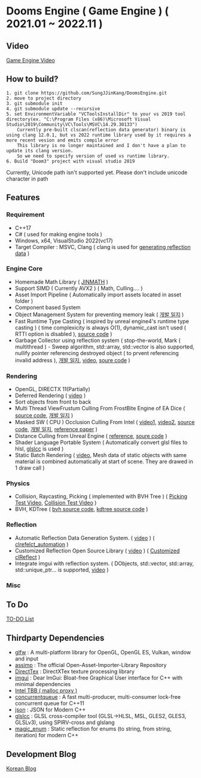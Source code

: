 # Dooms Engine ( Game Engine ) ( 2021.01 ~ 2022.11 )
  
## Video

[Game Engine Video](https://youtube.com/playlist?list=PLUg9a0kyCgTR3OhYZYSMauDmjv6D96pVz)              

## How to build?

```
1. git clone https://github.com/SungJJinKang/DoomsEngine.git
2. move to project directory
3. git submodule init
4. git submodule update --recursive
5. set EnvironmentVariable "VCToolsInstallDir" to your vs 2019 tool directory(ex. "C:\Program Files (x86)\Microsoft Visual Studio\2019\Community\VC\Tools\MSVC\14.29.30133")
	Currently pre-built clscan(reflection data generator) binary is using clang 12.0.1, but vs 2022 runtime library used by it requires a more recent vesion and emits compile error
	This library is no longer maintained and I don't have a plan to update its clang version.
	So we need to specify version of used vs runtime library.
6. Build "Doom3" project with visual studio 2019

```
Currently, Unicode path isn't supported yet. Please don't include unicode character in path

## Features

### Requirement

  * C++17
  * C# ( used for making engine tools )    
  * Windows, x64, VisualStudio 2022(vc17)
  * Target Compiler : MSVC, Clang ( clang is used for [generating reflection data](https://github.com/SungJJinKang/clReflect_ForDoomsEngine) )

### Engine Core

  * Homemade Math Library ( [JINMATH](https://github.com/SungJJinKang/JINMATH) )      
  * Support SIMD ( Currently AVX2 ) ( Math, Culling.... )           
  * Asset Import Pipeline ( Automatically import assets located in asset folder )
  * Component based System
  * Object Management System for preventing memory leak ( [개발 일지](https://sungjjinkang.github.io/dangling_pointer.html) )
  * Fast Runtime Type Casting ( inspired by unreal engine4's runtime type casting ) ( time complexicity is always O(1), dynamic_cast isn't used ( RTTI option is disabled ), [source code](https://github.com/SungJJinKang/Fast_Runtime_TypeCasting_cpp) )        
  * Garbage Collector using reflection system ( stop-the-world, Mark ( multithread ) - Sweep algorithm, std::array, std::vector is also supported, nullify pointer referencing destroyed object ( to prvent referencing invalid address ), [개발 일지](https://sungjjinkang.github.io/reflection_gc.html), [video](https://youtu.be/E4CNOIXYQnQ), [soure code](https://github.com/SungJJinKang/DoomsEngine/tree/main/Doom3/Source/Core/GarbageCollector) )
  
### Rendering

  * OpenGL, DIRECTX 11(Partially)
  * Deferred Rendering ( [video](https://youtu.be/TU9P8gcKsi8) )
  * Sort objects from front to back
  * Multi Thread ViewFrustum Culling From FrostBite Engine of EA Dice ( [source code](https://github.com/SungJJinKang/EveryCulling/tree/main/CullingModule/ViewFrustumCulling), [개발 일지](https://sungjjinkang.github.io/viewfrustumculling.html) )
  * Masked SW ( CPU ) Occlusion Culling From Intel ( [video1](https://youtu.be/tMgokVljvAY), [video2](https://youtu.be/1IKTXsSLJ5g), [source code](https://github.com/SungJJinKang/EveryCulling/tree/main/CullingModule/MaskedSWOcclusionCulling), [개발 일지](https://sungjjinkang.github.io/masked_sw_occlusion_culling.html), [reference paper](https://software.intel.com/content/dam/develop/external/us/en/documents/masked-software-occlusion-culling.pdf] ) )        
  * Distance Culling from Unreal Engine ( [reference](https://docs.unrealengine.com/en-US/RenderingAndGraphics/VisibilityCulling/CullDistanceVolume/index.html), [soure code](https://github.com/SungJJinKang/EveryCulling/tree/main/CullingModule/DistanceCulling) )      
  * Shader Language Portable System ( Automatically convert glsl files to hlsl, [glslcc](https://github.com/septag/glslcc) is used )            
  * Static Batch Rendering ( [video](https://youtu.be/bBDbO7hS12g), Mesh data of static objects with same material is combined automatically at start of scene. They are drawed in 1 draw call )              

### Physics

  * Collision, Raycasting, Picking ( implemented with BVH Tree ) ( [Picking Test Video](https://youtu.be/ZASdCIKeG6s), [Collision Test Video](https://youtu.be/s--m0QcmYYw) )                 
  * BVH, KDTree ( [bvh source code](https://github.com/SungJJinKang/DoomsEngine/tree/main/Doom3/Source/Core/Misc/AccelerationContainer/BVH), [kdtree source code](https://github.com/SungJJinKang/DoomsEngine/tree/main/Doom3/Source/Core/Misc/AccelerationContainer/KDTree) )        

### Reflection    
  
  * Automatic Reflection Data Generation System. ( [video](https://youtu.be/KGihaYTzqG8) ) ( [clrefelct_automation](https://github.com/SungJJinKang/clReflect_automation) )
  * Customized Reflection Open Source Library ( [video](https://youtu.be/9DKGvkdR6zw) ) ( [Customized clReflect](https://github.com/SungJJinKang/clReflect_ForDoomsEngine) )
  * Integrate imgui with reflection system. ( DObjects, std::vector, std::array, std::unique_ptr... is supported, [video](https://youtu.be/wxZIGoTRcpo) )
  
### Misc
  
## To Do
       
[TO-DO List](https://github.com/SungJJinKang/DoomsEngine/blob/main/TODO.md)                        
   
## Thirdparty Dependencies            
             
  * [glfw](https://github.com/glfw/glfw) : A multi-platform library for OpenGL, OpenGL ES, Vulkan, window and input                     
  * [assimp](https://github.com/assimp/assimp) : The official Open-Asset-Importer-Library Repository                    
  * [DirectTex](https://github.com/microsoft/DirectXTex) : DirectXTex texture processing library       
  * [imgui](https://github.com/ocornut/imgui) : Dear ImGui: Bloat-free Graphical User interface for C++ with minimal dependencies        
  * [Intel TBB ( malloc proxy )](https://github.com/oneapi-src/oneTBB)          
  * [concurrentqueue](https://github.com/cameron314/concurrentqueue) : A fast multi-producer, multi-consumer lock-free concurrent queue for C++11                       
  * [json](https://github.com/nlohmann/json) : JSON for Modern C++             
  * [glslcc](https://github.com/septag/glslcc) : GLSL cross-compiler tool (GLSL->HLSL, MSL, GLES2, GLES3, GLSLv3), using SPIRV-cross and glslang                   
  * [magic_enum](https://github.com/Neargye/magic_enum) : Static reflection for enums (to string, from string, iteration) for modern C++                 
 
## Development Blog

[Korean Blog](https://sungjjinkang.github.io/) 
